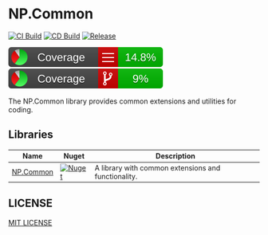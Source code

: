 # NP.Common

[![CI Build](https://github.com/NickPolyder/NP.Common/actions/workflows/CI.yml/badge.svg)](https://github.com/NickPolyder/NP.Common/actions/workflows/CI.yml)
[![CD Build](https://github.com/NickPolyder/NP.Common/actions/workflows/CD.yml/badge.svg)](https://github.com/NickPolyder/NP.Common/actions/workflows/CD.yml)
[![Release](https://github.com/NickPolyder/NP.Common/actions/workflows/Release.yml/badge.svg)](https://github.com/NickPolyder/NP.Common/actions/workflows/Release.yml)


[![Line Coverage](https://raw.githubusercontent.com/NickPolyder/NP.Common/coverage_main/badges/badge_linecoverage.svg)](https://github.com/NickPolyder/NP.Common/releases/tag/coverage_main)
[![Branch Coverage](https://raw.githubusercontent.com/NickPolyder/NP.Common/coverage_main/badges/badge_branchcoverage.svg)](https://github.com/NickPolyder/NP.Common/releases/tag/coverage_main)

The NP.Common library provides common extensions and utilities for coding.

## Libraries

|	Name	|	Nuget	|	Description	|
| --------- | --------- | ------------- |
|[NP.Common](./src/NP.Common/README.md) | [![Nuget](https://img.shields.io/nuget/v/NP.Common?color=blue&logo=nuget&style=flat)](https://www.nuget.org/packages/NP.Common/)| A library with common extensions and functionality. |

## LICENSE

[MIT LICENSE](./LICENSE)